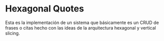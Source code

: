 # Hexagonal Quotes

Esta es la implementación de un sistema que básicamente es un CRUD de frases o citas
hecho con las ideas de la arquitectura hexagonal y vertical slicing.
